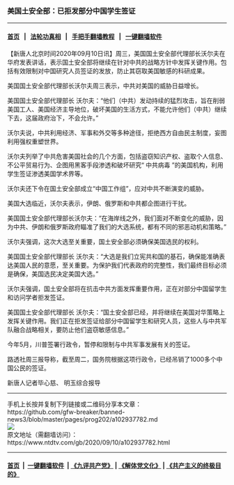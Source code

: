 ### 美国土安全部：已拒发部分中国学生签证
------------------------

#### [首页](https://github.com/gfw-breaker/banned-news3/blob/master/README.md) &nbsp;&nbsp;|&nbsp;&nbsp; [法轮功真相](https://github.com/begood0513/basic/blob/master/README.md)  &nbsp;&nbsp;|&nbsp;&nbsp; [手把手翻墙教程](https://github.com/gfw-breaker/guides/wiki)  &nbsp;&nbsp;|&nbsp;&nbsp; [一键翻墙软件](https://github.com/gfw-breaker/nogfw/blob/master/README.md)  



<div><div class="post_content" itemprop="articleBody">
 <p>
  【新唐人北京时间2020年09月10日讯】周三，美国国土安全部代理部长沃尔夫在华府发表讲话，表示国土安全部将继续在针对中共的战略方针中发挥关键作用。包括有效限制对中国研究人员签证的发放，防止其窃取美国敏感的科研成果。
 </p>
 <p>
  美国国土安全部代理部长沃尔夫周三表示，中共对美国的威胁日益增长。
 </p>
 <p>
  美国国土安全部代理部长 沃尔夫：“他们（中共）发动持续的猛烈攻击，旨在削弱美国工人、美国经济主导地位，破坏美国的生活方式，不能允许他们（中共）继续下去，这届政府治下，不会允许。”
 </p>
 <p>
  沃尔夫说，中共利用经济、军事和外交等多种途径，拒绝西方自由民主制度，妄图利用强权重塑世界。
 </p>
 <p>
  沃尔夫列举了中共危害美国社会的几个方面，包括盗窃知识产权、盗取个人信息、不公平贸易行为、企图用黑客手段渗透和破坏研究“
  <ok href="https://www.ntdtv.com/gb/中共病毒.htm">
   中共病毒
  </ok>
  ”的美国机构，利用学生签证渗透美国学术界等。
 </p>
 <p>
  沃尔夫还下令在国土安全部成立“中国工作组”，应对中共不断演变的威胁。
 </p>
 <p>
  美国大选临近，沃尔夫表示，伊朗、俄罗斯和中共都企图进行干扰。
 </p>
 <p>
  美国国土安全部代理部长沃尔夫：“在海岸线之外，我们面对不断变化的威胁，因为中共、伊朗和俄罗斯政府瞄准了我们的大选系统，都有不同的邪恶动机和策略。”
 </p>
 <p>
  沃尔夫强调，这次大选至关重要，国土安全部必须确保美国选民的权利。
 </p>
 <p>
  美国国土安全部代理部长 沃尔夫：“大选是我们立宪共和国的基石，确保能准确表达美国人民的意愿，至关重要。为保护我们代表政府的完整性，我们最终目标必须是确保，美国选民决定美国大选。”
 </p>
 <p>
  沃尔夫强调，国土安全部将在抗击中共方面发挥重要作用，正在对部分中国留学生和访问学者拒发签证。
 </p>
 <p>
  美国国土安全部代理部长 沃尔夫：“国土安全部已经，并将继续在美国对华策略上发挥关键作用。我们正在拒发签证给部分中国留学生和研究人员，这些人与中共军队融合战略相关，要防止他们盗窃敏感信息。”
 </p>
 <p>
  今年5月，川普签署行政令，暂停和限制与中共军事发展有关的签证。
 </p>
 <p>
  路透社周三报导称，截至周二，国务院根据这项行政令，已经吊销了1000多个中国公民的签证。
 </p>
 <p>
  新唐人记者毕心慈、 明玉综合报导
 </p>
 <div class="single_ad">
 </div>
</div>
</div>
<hr/>
手机上长按并复制下列链接或二维码分享本文章：<br/>
https://github.com/gfw-breaker/banned-news3/blob/master/pages/prog202/a102937782.md <br/>
<a href='https://github.com/gfw-breaker/banned-news3/blob/master/pages/prog202/a102937782.md'><img src='https://github.com/gfw-breaker/banned-news3/blob/master/pages/prog202/a102937782.md.png'/></a> <br/>
原文地址（需翻墙访问）：https://www.ntdtv.com/gb/2020/09/10/a102937782.html


------------------------
#### [首页](https://github.com/gfw-breaker/banned-news3/blob/master/README.md) &nbsp;|&nbsp; [一键翻墙软件](https://github.com/gfw-breaker/nogfw/blob/master/README.md) &nbsp;| [《九评共产党》](https://github.com/gfw-breaker/9ping.md/blob/master/README.md#九评之一评共产党是什么) | [《解体党文化》](https://github.com/gfw-breaker/jtdwh.md/blob/master/README.md) | [《共产主义的终极目的》](https://github.com/gfw-breaker/gczydzjmd.md/blob/master/README.md)


<img src='http://gfw-breaker.win/banned-news3/pages/prog202/a102937782.md' width='0px' height='0px'/>